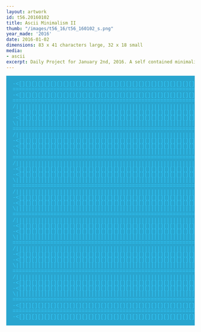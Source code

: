 ```yaml
---
layout: artwork
id: t56.20160102
title: Ascii Minimalism II
thumb: "/images/t56_16/t56_160102_s.png"
year_made: '2016'
date: 2016-01-02
dimensions: 83 x 41 characters large, 32 x 18 small
media:
- ascii
excerpt: Daily Project for January 2nd, 2016. A self contained minimalist ascii artwork. Fonts and css styles are allowed and included on page. Adapts to mobile and laptop breakpoints. 
---
```


<style>
    pre {
        background-color: #29A5CF;
        color: #33CCFF;
        font-family: "Courier New",Courier,"Lucida Sans Typewriter","Lucida Typewriter",monospace;
        line-height: .95rem;
        margin-bottom: 2rem;
    }

    @media screen and (max-width: 600px) {
      .ascii-large {
        display: none;
      }
      pre {
        width: 265px;
      }
    }
    @media screen and (min-width: 600px){
        .ascii-small {
          display: none;
      }
    }
</style>

<pre class="ascii-large">

  -<[][][][][][][][][][][][][][][][][][][][][][][][][][][][][][][][][][][][][]>-
  ==============================================================================
  -<[][][][][][][][][][][][][][][][][][][][][][][][][][][][][][][][][][][][][]>-
  ==============================================================================
  /||||||||||||||||||||||||||||||||||||||||||||||||||||||||||||||||||||||||||||\
  -<[][][][][][][][][][][][][][][][][][][][][][][][][][][][][][][][][][][][][]>-
  -<[][][][][][][][][][][][][][][][][][][][][][][][][][][][][][][][][][][][][]>-
  \||||||||||||||||||||||||||||||||||||||||||||||||||||||||||||||||||||||||||||/
  ==============================================================================
  /||||||||||||||||||||||||||||||||||||||||||||||||||||||||||||||||||||||||||||\
  -<[][][][][][][][][][][][][][][][][][][][][][][][][][][][][][][][][][][][][]>-
  -<[][][][][][][][][][][][][][][][][][][][][][][][][][][][][][][][][][][][][]>-
  \||||||||||||||||||||||||||||||||||||||||||||||||||||||||||||||||||||||||||||/
  ==============================================================================
  /||||||||||||||||||||||||||||||||||||||||||||||||||||||||||||||||||||||||||||\
  -<[][][][][][][][][][][][][][][][][][][][][][][][][][][][][][][][][][][][][]>-
  -<[][][][][][][][][][][][][][][][][][][][][][][][][][][][][][][][][][][][][]>-
  \||||||||||||||||||||||||||||||||||||||||||||||||||||||||||||||||||||||||||||/
  ==============================================================================
  /||||||||||||||||||||||||||||||||||||||||||||||||||||||||||||||||||||||||||||\
  -<[][][][][][][][][][][][][][][][][][][][][][][][][][][][][][][][][][][][][]>-
  -<[][][][][][][][][][][][][][][][][][][][][][][][][][][][][][][][][][][][][]>-
  \||||||||||||||||||||||||||||||||||||||||||||||||||||||||||||||||||||||||||||/
  ==============================================================================
  /||||||||||||||||||||||||||||||||||||||||||||||||||||||||||||||||||||||||||||\
  -<[][][][][][][][][][][][][][][][][][][][][][][][][][][][][][][][][][][][][]>-
  -<[][][][][][][][][][][][][][][][][][][][][][][][][][][][][][][][][][][][][]>-
  \||||||||||||||||||||||||||||||||||||||||||||||||||||||||||||||||||||||||||||/
  ==============================================================================
  /||||||||||||||||||||||||||||||||||||||||||||||||||||||||||||||||||||||||||||\
  -<[][][][][][][][][][][][][][][][][][][][][][][][][][][][][][][][][][][][][]>-
  -<[][][][][][][][][][][][][][][][][][][][][][][][][][][][][][][][][][][][][]>-
  \||||||||||||||||||||||||||||||||||||||||||||||||||||||||||||||||||||||||||||/
  ==============================================================================
  /||||||||||||||||||||||||||||||||||||||||||||||||||||||||||||||||||||||||||||\
  -<[][][][][][][][][][][][][][][][][][][][][][][][][][][][][][][][][][][][][]>-
  -<[][][][][][][][][][][][][][][][][][][][][][][][][][][][][][][][][][][][][]>-
  \||||||||||||||||||||||||||||||||||||||||||||||||||||||||||||||||||||||||||||/
  ==============================================================================
  -<[][][][][][][][][][][][][][][][][][][][][][][][][][][][][][][][][][][][][]>-
  ==============================================================================
  -<[][][][][][][][][][][][][][][][][][][][][][][][][][][][][][][][][][][][][]>-

</pre>

<pre class="ascii-small">
 -<[][][][][][][][][][][][][]>-
 ==============================
 -<[][][][][][][][][][][][][]>-
 \||||||||||||||||||||||||||||/
 ==============================
 /||||||||||||||||||||||||||||\
 -<[][][][][][][][][][][][][]>-
 -<[][][][][][][][][][][][][]>-
 \||||||||||||||||||||||||||||/
 ==============================
 /||||||||||||||||||||||||||||\
 -<[][][][][][][][][][][][][]>-
 -<[][][][][][][][][][][][][]>-
 \||||||||||||||||||||||||||||/
 ==============================
 /||||||||||||||||||||||||||||\
 -<[][][][][][][][][][][][][]>-
 ==============================
 -<[][][][][][][][][][][][][]>-
</pre>
